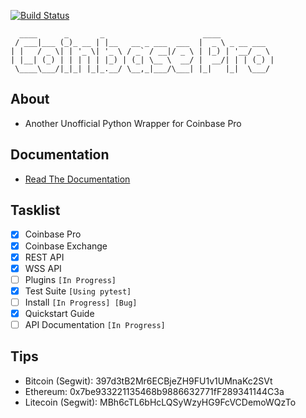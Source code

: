 [![Build Status](https://app.travis-ci.com/teleprint-me/coinbase-pro.svg?branch=main)](https://travis-ci.com/teleprint-me/coinbase-pro)

```
  ____      _       _                      ____            
 / ___|___ (_)_ __ | |__   __ _ ___  ___  |  _ \ _ __ ___  
| |   / _ \| | '_ \| '_ \ / _` / __|/ _ \ | |_) | '__/ _ \ 
| |__| (_) | | | | | |_) | (_| \__ \  __/ |  __/| | | (_) |
 \____\___/|_|_| |_|_.__/ \__,_|___/\___| |_|   |_|  \___/ 
```

## About
- Another Unofficial Python Wrapper for Coinbase Pro 

## Documentation
- [Read The Documentation](https://github.com/teleprint-me/coinbase-pro/tree/main/docs)

## Tasklist
- [x] Coinbase Pro 
- [x] Coinbase Exchange
- [x] REST API 
- [x] WSS API
- [ ] Plugins `[In Progress]`
- [x] Test Suite `[Using pytest]`
- [ ] Install `[In Progress] [Bug]`
- [x] Quickstart Guide
- [ ] API Documentation `[In Progress]`

## Tips
- Bitcoin (Segwit): 397d3tB2Mr6ECBjeZH9FU1v1UMnaKc2SVt
- Ethereum: 0x7be933221135468b9886632771fF289341144C3a
- Litecoin (Segwit): MBh6cTL6bHcLQSyWzyHG9FcVCDemoWQzTo
